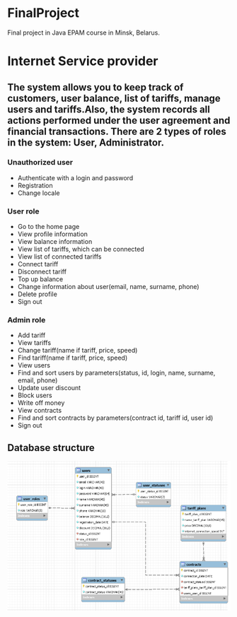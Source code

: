 # FinalProject

Final project in Java EPAM course in Minsk, Belarus.

# Internet Service provider

## The system allows you to keep track of customers, user balance, list of tariffs, manage users and tariffs.Also, the system records all actions performed under the user agreement and financial transactions. There are 2 types of roles in the system: User, Administrator.

### Unauthorized user
- Authenticate with a login and password
- Registration
- Change locale
### User role
- Go to the home page
- View profile information
- View balance information
- View list of tariffs, which can be connected
- View list of connected tariffs
- Connect tariff
- Disconnect tariff
- Top up balance
- Change information about user(email, name, surname, phone)
- Delete profile
- Sign out
### Admin role
- Add tariff
- View tariffs
- Change tariff(name if tariff, price, speed)
- Find tariff(name if tariff, price, speed)
- View users
- Find and sort users by parameters(status, id, login, name, surname, email, phone)
- Update user discount
- Block users
- Write off money
- View contracts
- Find and sort contracts by parameters(contract id, tariff id, user id)
- Sign out


## Database structure
![img.png](img.png)

